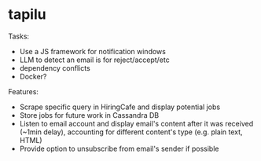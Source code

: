 # tapilu

Tasks:
- Use a JS framework for notification windows
- LLM to detect an email is for reject/accept/etc
- dependency conflicts
- Docker?

Features:
- Scrape specific query in HiringCafe and display potential jobs
- Store jobs for future work in Cassandra DB
- Listen to email account and display email's content after it was received (~1min delay), accounting for different content's type (e.g. plain text, HTML)
- Provide option to unsubscribe from email's sender if possible